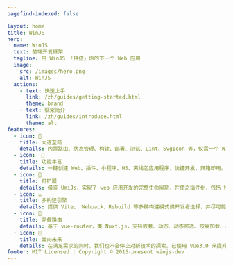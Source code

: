 ```yaml
---
pagefind-indexed: false

layout: home
title: WinJS
hero:
  name: WinJS
  text: 前端开发框架
  tagline: 用 WinJS 「拼搭」你的下一个 Web 应用
  image:
    src: /images/hero.png
    alt: WinJS
  actions:
    - text: 快速上手
      link: /zh/guides/getting-started.html
      theme: brand
    - text: 框架简介
      link: /zh/guides/introduce.html
      theme: alt
features:
  - icon: 💎
    title: 大道至简
    details: 内置路由、状态管理、构建、部署、测试、Lint、SvgIcon 等，仅需一个 WinJS 依赖即可上手开发。
  - icon:  🎁
    title: 功能丰富
    details: 一键创建 Web、插件、小程序、H5、离线包应用程序，快捷开发，开箱即用。贯彻“约定优于配置”思想。代码配置化了，配置约定化了。
  - icon: 🎉
    title: 可扩展
    details: 借鉴 UmiJs，实现了 web 应用开发的完整生命周期，并使之插件化，包括 WinJS 内部功能也是全由插件实现。
  - icon: ⚖️
    title: 多构建引擎
    details: 提供 Vite、 Webpack、Rsbuild 等多种构建模式供开发者选择，并尽可能保证它们之间功能的一致性。
  - icon: 🌴
    title: 完备路由
    details: 基于 vue-router，类 Nuxt.js，支持嵌套、动态、动态可选、按需加载、基于路由的请求优化等。
  - icon: 🚄
    title: 面向未来
    details: 在满足需求的同时，我们也不会停止对新技术的探索。已使用 Vue3.0 来提升应用性能。
footer: MIT Licensed | Copyright © 2016-present winjs-dev
---
```


<script setup>
import { onMounted } from 'vue';

function getNpmPackageVersion(packageName) {
  const url = `https://unpkg.com/${packageName}/package.json`;

  fetch(url)
    .then(response => {
      if (!response.ok) {
        throw new Error(`Failed to retrieve version for ${packageName}.`);
      }
      return response.json();
    })
    .then(data => {
      const latestVersion = data.version;

      const tagLineParagragh = document.querySelector('div.VPHero.has-image.VPHomeHero > div > div.main > p.tagline')
      const docsReleaseTagSpan = document.createElement('samp')
      docsReleaseTagSpan.classList.add('docs-cn-github-release-tag')
      docsReleaseTagSpan.innerText = latestVersion
      tagLineParagragh?.appendChild(docsReleaseTagSpan)
      console.log(`Latest version of ${packageName}: ${latestVersion}`);
      console.log(`All versions of ${packageName}:`, Object.keys(versions));
    })
    .catch(error => {
      console.error(`Failed to retrieve version for ${packageName}. Error:`, error.message);
    });
}

onMounted(() => {
  getNpmPackageVersion('@winner-fed/winjs')
})
</script>
